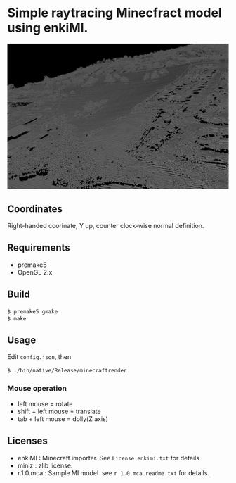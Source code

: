 # Simple raytracing Minecfract model using enkiMI.

![](../../images/las.png)

## Coordinates

Right-handed coorinate, Y up, counter clock-wise normal definition.

## Requirements

* premake5
* OpenGL 2.x

## Build

    $ premake5 gmake
    $ make

## Usage

Edit `config.json`, then

    $ ./bin/native/Release/minecraftrender

### Mouse operation

* left mouse = rotate
* shift + left mouse = translate
* tab + left mouse = dolly(Z axis)

## Licenses

* enkiMI : Minecraft importer. See `License.enkimi.txt` for details
* miniz : zlib license.
* r.1.0.mca : Sample MI model. see `r.1.0.mca.readme.txt` for details.

